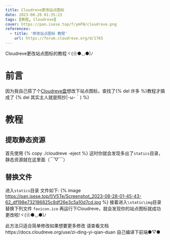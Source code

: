 ```yaml
---
title: Cloudreve更改站点图标
date: 2023-08-28 01:35:23
tags: [教程, Cloudreve]
cover: https://pan.isese.top/f/ymFN/cloudreve.png
references:
  - title: '修改站点图标 教程'
    url: https://forum.cloudreve.org/d/1765
---
```


Cloudreve更改站点图标的教程ヾ(❀●◡●)ﾉ

<!--more-->

# 前言
因为我自己搭了个[Cloudreve盘](https://pan.isese.top)想改下站点图标，查找了{% del 许多 %}教程才搞成了
{% del 其实主人就是照抄|･ω･｀) %}

# 教程
## 提取静态资源
首先使用
{% copy ./cloudreve -eject %}
这时你就会发现多出了`statics`目录，静态资源就在这里面（￣▽￣）

## 替换文件
进入`statics`目录
文件如下:
{% image https://pan.isese.top/f/V5Te/Screenshot_2023-08-28-01-45-43-62_df198e732186825c8df26e3c5a10d7cd.jpg %}
接着进入`\static\img`目录
替换下列文件
`favicon.ico`
再运行下Cloudreve，就会发现你的站点图标就成功更改啦!ヾ(❀●◡●)ﾉ

此方法只适合简单修改如果想要更多修改
请查看文档https://docs.cloudreve.org/use/zi-ding-yi-qian-duan
自己编译下前端●▽●

